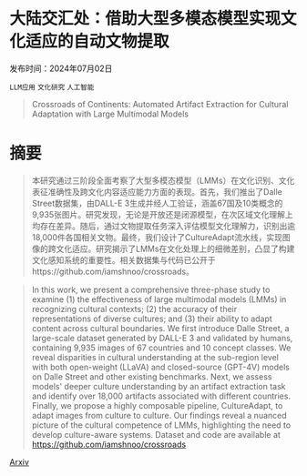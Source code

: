 # 大陆交汇处：借助大型多模态模型实现文化适应的自动文物提取

发布时间：2024年07月02日

`LLM应用` `文化研究` `人工智能`

> Crossroads of Continents: Automated Artifact Extraction for Cultural Adaptation with Large Multimodal Models

# 摘要

> 本研究通过三阶段全面考察了大型多模态模型（LMMs）在文化识别、文化表征准确性及跨文化内容适应能力方面的表现。首先，我们推出了Dalle Street数据集，由DALL-E 3生成并经人工验证，涵盖67国及10类概念的9,935张图片。研究发现，无论是开放还是闭源模型，在次区域文化理解上均存在差异。随后，通过文物提取任务深入评估模型文化理解力，识别出逾18,000件各国相关文物。最终，我们设计了CultureAdapt流水线，实现图像的跨文化适应。研究揭示了LMMs在文化处理上的细微差别，凸显了构建文化感知系统的重要性。相关数据集与代码已公开于https://github.com/iamshnoo/crossroads。

> In this work, we present a comprehensive three-phase study to examine (1) the effectiveness of large multimodal models (LMMs) in recognizing cultural contexts; (2) the accuracy of their representations of diverse cultures; and (3) their ability to adapt content across cultural boundaries. We first introduce Dalle Street, a large-scale dataset generated by DALL-E 3 and validated by humans, containing 9,935 images of 67 countries and 10 concept classes. We reveal disparities in cultural understanding at the sub-region level with both open-weight (LLaVA) and closed-source (GPT-4V) models on Dalle Street and other existing benchmarks. Next, we assess models' deeper culture understanding by an artifact extraction task and identify over 18,000 artifacts associated with different countries. Finally, we propose a highly composable pipeline, CultureAdapt, to adapt images from culture to culture. Our findings reveal a nuanced picture of the cultural competence of LMMs, highlighting the need to develop culture-aware systems. Dataset and code are available at https://github.com/iamshnoo/crossroads

[Arxiv](https://arxiv.org/abs/2407.02067)